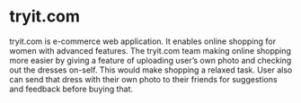 # tryit.com
tryit.com is e-commerce web application. It enables online shopping for women with advanced features. The tryit.com team  making online shopping more easier by giving a feature of uploading user’s own photo and checking out the dresses on-self. This would make shopping a relaxed task. User also can send that dress with their own photo to their friends for suggestions and feedback before buying that. 
